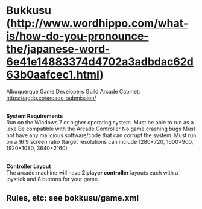 # Bukkusu (http://www.wordhippo.com/what-is/how-do-you-pronounce-the/japanese-word-6e41e14883374d4702a3adbdac62d63b0aafcec1.html)
Albuquerque Game Developers Guild Arcade Cabinet: https://agdg.co/arcade-submission/

<br><b>System Requirements</b><br>
  Run on the Windows 7 or higher operating system.
  Must be able to run as a .exe 
  Be compatible with the Arcade Controller 
  No game crashing bugs
  Must not have any malicious software/code that can corrupt the system.
  Must run on a 16:9 screen ratio (target resolutions can include 1280×720, 1600×900, 1920×1080, 3640×2160)
  
  
<br><b>Controller Layout</b></br>
   The arcade machine will have **2 player controller** layouts each with a joystick and 8 buttons for your game. 


<h2>Rules, etc: see bokkusu/game.xml</h2>
